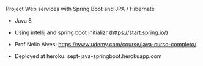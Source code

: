 Project Web services with Spring Boot and JPA / Hibernate


- Java 8

- Using intellij and spring boot initializr (https://start.spring.io/)

- Prof Nelio Alves: https://www.udemy.com/course/java-curso-completo/

- Deployed at heroku: sept-java-springboot.herokuapp.com